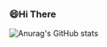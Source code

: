 ### 😄Hi There
![Anurag's GitHub stats](https://github-readme-stats.vercel.app/api?username=redcoin96&show_icons=true&theme=radical)

